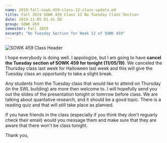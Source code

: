 ```yaml
---
name: 2019-fall-sowk-459-class-12-class-update.md
title: Fall 2019 SOWK 459 Class 12 No Tuesday Class Section
date: 2019-11-05 01.41.58
group: SOWK 459
semester: Fall 2019
excerpt: "No Tuesday Section for Week 12 of SOWK 459"
---
```


![SOWK 459 Class Header](https://jacobrcampbell.com/assets/media/class-header-sowk-459-research-methods.png "SOWK 459 Class Header")

I hope everybody is doing well. I appologize, but I am going to have **cancel the Tuesday section of SOWK 459 for tonight (11/05/19)**. We canceled the Thursday class last week for Halloween last week and this will give the Tuesday class an opportunity to take a slight break.

Any students from the Tuesday class that would like to attend on Thursday (in the SWL building) are more then welcome to. I will hopefully send you out the slides of the presentation tonight or tomrrow before class. We are talking about quantative research, and it should be a good topic. There is a reading quiz and that will still take place as planned.

If you have friends in the class (especially if you think they don't reguarly check their email) would you message them and make sure that they are aware that there won't be class tonight.

Thank you,